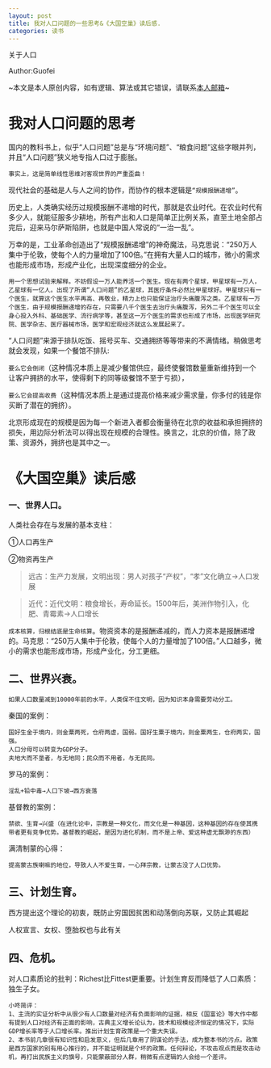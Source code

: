 ```yaml
---
layout: post
title: 我对人口问题的一些思考&《大国空巢》读后感.
categories: 读书
---
```


关于人口

Author:Guofei

~本文是本人原创内容，如有逻辑、算法或其它错误，请联系[本人邮箱](mailto:guofei@foxmail.com)~

# 我对人口问题的思考

国内的教科书上，似乎“人口问题”总是与“环境问题”、“粮食问题”这些字眼并列，并且“人口问题”狭义地专指人口过于膨胀。

`事实上，这是简单线性思维对客观世界的严重歪曲！`

现代社会的基础是人与人之间的协作，而协作的根本逻辑是`“规模报酬递增”`。

历史上，人类确实经历过规模报酬不递增的时代，那就是农业时代。在农业时代有多少人，就能征服多少耕地，所有产出和人口是简单正比例关系，直至土地全部占完后，迎来马尔萨斯陷阱，也就是中国人常说的“一治一乱”。

万幸的是，工业革命创造出了“规模报酬递增”的神奇魔法，马克思说：“250万人集中于伦敦，使每个人的力量增加了100倍。”在拥有大量人口的城市，微小的需求也能形成市场，形成产业化，出现深度细分的企业。

```
用一个思想试验来解释。不妨假设一万人能养活一个医生。现在有两个星球，甲星球有一万人，乙星球有一亿人。出现了所谓“人口问题”的乙星球，其医疗条件必然比甲星球好。甲星球只有一个医生，就算这个医生水平再高、再敬业，精力上也只能保证治疗头痛腹泻之类。乙星球有一万个医生，由于规模报酬递增的存在，只需要八千个医生去治疗头痛腹泻，另外二千个医生可以全身心投入外科、基础医学、流行病学等，甚至这一万个医生的需求也形成了市场，出现医学研究院、医学杂志、医疗器械市场，医学和宏观经济就这么发展起来了。
```



“人口问题”来源于排队吃饭、摇号买车、交通拥挤等等带来的不满情绪。稍做思考就会发现，如果一个餐馆不排队:

`要么它会倒闭`（这种情况本质上是减少餐馆供应，最终使餐馆数量重新维持到一个让客户拥挤的水平，使得剩下的同等级餐馆不至于亏损），

`要么它会提高收费`（这种情况本质上是通过提高价格来减少需求量，你多付的钱是你买断了潜在的拥挤）。

北京形成现在的规模是因为每一个新进入者都会衡量待在北京的收益和承担拥挤的损失，用边际分析法可以得出现在规模的合理性。换言之，北京的价值，除了政策、资源外，拥挤也是其中之一。

# 《大国空巢》读后感

### 一、世界人口。

人类社会存在与发展的基本支柱：

①人口再生产

②物资再生产

>远古：生产力发展，文明出现：男人对孩子“产权”，“孝”文化确立→人口发展

>近代：近代文明：粮食增长，寿命延长。1500年后，美洲作物引入，化肥、青霉素→人口增长

`成本核算，归根结底是生命核算`。物资资本的是报酬递减的，而人力资本是报酬递增的。马克思：“250万人集中于伦敦，使每个人的力量增加了100倍。”人口越多，微小的需求也能形成市场，形成产业化，分工更细。

## 二、世界兴衰。

`如果人口数量减到10000年前的水平，人类保不住文明，因为知识本身需要劳动分工。`

秦国的案例：

```
国好生金于境内，则金粟两死，仓府两虚，国弱。国好生粟于境内，则金粟两生，仓府两实，国强。
人口分母可以转变为GDP分子。
夫地大而不垦者，与无地同；民众而不用者，与无民同。
```

罗马的案例：

```
淫乱+铅中毒→人口下坡→西方衰落
```

基督教的案例：

```
禁欲、生育→兴盛（在进化论中，宗教是一种文化，而文化是一种基因，这种基因的存在使其携带者更有竞争优势。基督教的崛起，是因为进化机制，而不是上帝、爱这种虚无飘渺的东西）
```

满清制蒙的心得：

```
提高蒙古族喇嘛的地位，导致人人不爱生育，一心拜宗教，让蒙古没了人口优势。
```

## 三、计划生育。

西方提出这个理论的初衷，既防止穷国因贫困和动荡倒向苏联，又防止其崛起

人权宣言、女权、堕胎权也与此有关

## 四、危机。

对人口素质论的批判：Richest比Fittest更重要。计划生育反而降低了人口素质：独生子女。

```
小咚简评：
1、主流的实证分析中从很少有人口数量对经济有负面影响的证据，相反《国富论》等大作中都有提到人口对经济有正面的影响，古典主义增长论认为，技术和规模经济恒定的情况下，实际GDP增长率等于人口增长率。推出计划生育政策是一个重大失误。
2、本书前几章很有知识性和启发意义，但后几章用了阴谋论的手法，成为整本书的污点。政策是西方国家的别有用心推行的，并不能证明就是个坏的政策。任何辩论，不攻击观点而是攻击动机，再打出民族主义的旗号，只能蒙蔽部分人群，稍微有点逻辑的人会给一个差评。
```
